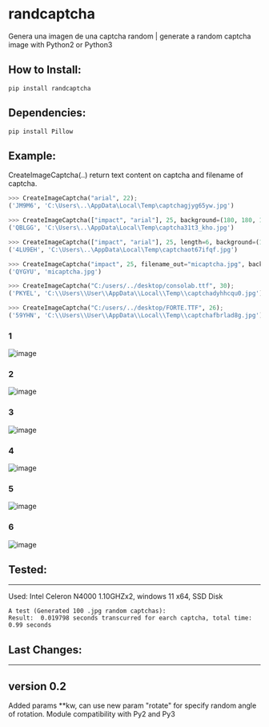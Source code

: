 # randcaptcha
Genera una imagen de una captcha random | generate a random captcha image with Python2 or Python3


## How to Install:
```
pip install randcaptcha
```

## Dependencies:
```
pip install Pillow
```


## Example:

CreateImageCaptcha(..) return text content on captcha and filename of captcha.

``` Python
>>> CreateImageCaptcha("arial", 22);
('JM9M6', 'C:\Users\..\AppData\Local\Temp\captchagjyg65yw.jpg')

>>> CreateImageCaptcha(["impact", "arial"], 25, background=(180, 180, 180));
('QBLGG', 'C:\Users\..\AppData\Local\Temp\captcha31t3_kho.jpg')

>>> CreateImageCaptcha(["impact", "arial"], 25, length=6, background=(180, 180, 180));
('4LU9EH', 'C:\Users\..\AppData\Local\Temp\captchaot67ifqf.jpg')

>>> CreateImageCaptcha("impact", 25, filename_out="micaptcha.jpg", background=(20, 20, 20));
('QYGYU', 'micaptcha.jpg')

>>> CreateImageCaptcha("C:/users/../desktop/consolab.ttf", 30);
('PKYEL', 'C:\\Users\\User\\AppData\\Local\\Temp\\captchadyhhcqu0.jpg')

>>> CreateImageCaptcha("C:/users/../desktop/FORTE.TTF", 26);
('59YHN', 'C:\\Users\\User\\AppData\\Local\\Temp\\captchafbrlad8g.jpg')
```

### 1
![image](https://user-images.githubusercontent.com/95723749/213705834-55369e0b-61e6-4a18-a8f1-90cc98b108c7.png)

### 2
![image](https://user-images.githubusercontent.com/95723749/213329522-4aeadf05-c9d0-4d39-ad2d-33071199807b.png)

### 3
![image](https://user-images.githubusercontent.com/95723749/213329583-f6ed9648-40e2-4222-a550-977b3fc7b199.png)

### 4
![image](https://user-images.githubusercontent.com/95723749/213329625-2d99be9b-7e08-4af3-b833-ce56b9e568a5.png)

### 5
![image](https://user-images.githubusercontent.com/95723749/213712785-29be8694-b53b-4b51-9476-acae40a6db93.png)

### 6
![image](https://user-images.githubusercontent.com/95723749/213717521-208183cc-4fa0-4cec-ac66-a626d7846fe6.png)



## Tested:
---------------
Used: Intel Celeron N4000 1.10GHZx2, windows 11 x64, SSD Disk
```
A test (Generated 100 .jpg random captchas):
Result:  0.019798 seconds transcurred for earch captcha, total time: 0.99 seconds
```


## Last Changes:
---------------

## version 0.2

Added params **kw, can use new param "rotate" for specify random angle of rotation. Module compatibility with Py2 and Py3
